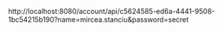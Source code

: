 http://localhost:8080/account/api/c5624585-ed6a-4441-9508-1bc54215b190?name=mircea.stanciu&password=secret